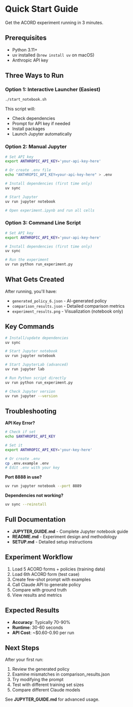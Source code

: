# Quick Start Guide

Get the ACORD experiment running in 3 minutes.

## Prerequisites

- Python 3.11+
- uv installed (`brew install uv` on macOS)
- Anthropic API key

## Three Ways to Run

### Option 1: Interactive Launcher (Easiest)

```bash
./start_notebook.sh
```

This script will:
- Check dependencies
- Prompt for API key if needed
- Install packages
- Launch Jupyter automatically

### Option 2: Manual Jupyter

```bash
# Set API key
export ANTHROPIC_API_KEY='your-api-key-here'

# Or create .env file
echo "ANTHROPIC_API_KEY=your-api-key-here" > .env

# Install dependencies (first time only)
uv sync

# Start Jupyter
uv run jupyter notebook

# Open experiment.ipynb and run all cells
```

### Option 3: Command Line Script

```bash
# Set API key
export ANTHROPIC_API_KEY='your-api-key-here'

# Install dependencies (first time only)
uv sync

# Run the experiment
uv run python run_experiment.py
```

## What Gets Created

After running, you'll have:
- `generated_policy_6.json` - AI-generated policy
- `comparison_results.json` - Detailed comparison metrics
- `experiment_results.png` - Visualization (notebook only)

## Key Commands

```bash
# Install/update dependencies
uv sync

# Start Jupyter notebook
uv run jupyter notebook

# Start JupyterLab (advanced)
uv run jupyter lab

# Run Python script directly
uv run python run_experiment.py

# Check Jupyter version
uv run jupyter --version
```

## Troubleshooting

**API Key Error?**
```bash
# Check if set
echo $ANTHROPIC_API_KEY

# Set it
export ANTHROPIC_API_KEY='your-key-here'

# Or create .env
cp .env.example .env
# Edit .env with your key
```

**Port 8888 in use?**
```bash
uv run jupyter notebook --port 8889
```

**Dependencies not working?**
```bash
uv sync --reinstall
```

## Full Documentation

- **JUPYTER_GUIDE.md** - Complete Jupyter notebook guide
- **README.md** - Experiment design and methodology
- **SETUP.md** - Detailed setup instructions

## Experiment Workflow

1. Load 5 ACORD forms + policies (training data)
2. Load 6th ACORD form (test case)
3. Create few-shot prompt with examples
4. Call Claude API to generate policy
5. Compare with ground truth
6. View results and metrics

## Expected Results

- **Accuracy**: Typically 70-90%
- **Runtime**: 30-60 seconds
- **API Cost**: ~$0.60-0.90 per run

## Next Steps

After your first run:
1. Review the generated policy
2. Examine mismatches in comparison_results.json
3. Try modifying the prompt
4. Test with different training set sizes
5. Compare different Claude models

See **JUPYTER_GUIDE.md** for advanced usage.
